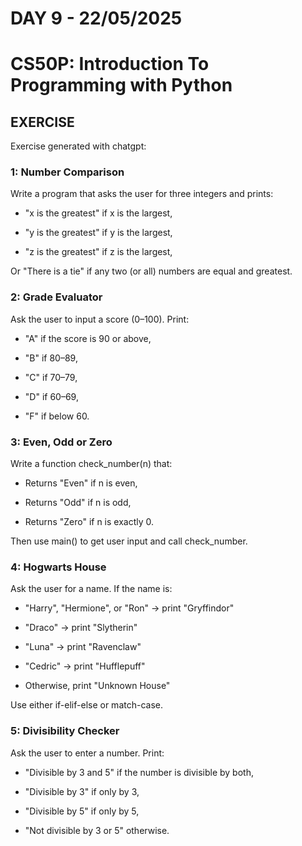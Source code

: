 # **DAY 9 - 22/05/2025**

# **CS50P: Introduction To Programming with Python**

## EXERCISE

Exercise generated with chatgpt:

### 1: Number Comparison
Write a program that asks the user for three integers and prints:

- "x is the greatest" if x is the largest,

- "y is the greatest" if y is the largest,

- "z is the greatest" if z is the largest,

Or "There is a tie" if any two (or all) numbers are equal and greatest.

### 2: Grade Evaluator
Ask the user to input a score (0–100). Print:

- "A" if the score is 90 or above,

- "B" if 80–89,

- "C" if 70–79,

- "D" if 60–69,

- "F" if below 60.

### 3: Even, Odd or Zero
Write a function check_number(n) that:

- Returns "Even" if n is even,

- Returns "Odd" if n is odd,

- Returns "Zero" if n is exactly 0.

Then use main() to get user input and call check_number.

### 4: Hogwarts House
Ask the user for a name. If the name is:

- "Harry", "Hermione", or "Ron" → print "Gryffindor"

- "Draco" → print "Slytherin"

- "Luna" → print "Ravenclaw"

- "Cedric" → print "Hufflepuff"

- Otherwise, print "Unknown House"

Use either if-elif-else or match-case.

### 5: Divisibility Checker
Ask the user to enter a number. Print:

- "Divisible by 3 and 5" if the number is divisible by both,

- "Divisible by 3" if only by 3,

- "Divisible by 5" if only by 5,

- "Not divisible by 3 or 5" otherwise.

